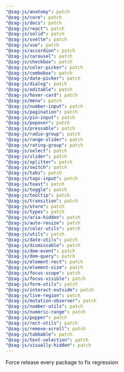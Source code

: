 ```yaml
---
"@zag-js/anatomy": patch
"@zag-js/core": patch
"@zag-js/docs": patch
"@zag-js/react": patch
"@zag-js/solid": patch
"@zag-js/svelte": patch
"@zag-js/vue": patch
"@zag-js/accordion": patch
"@zag-js/carousel": patch
"@zag-js/checkbox": patch
"@zag-js/color-picker": patch
"@zag-js/combobox": patch
"@zag-js/date-picker": patch
"@zag-js/dialog": patch
"@zag-js/editable": patch
"@zag-js/hover-card": patch
"@zag-js/menu": patch
"@zag-js/number-input": patch
"@zag-js/pagination": patch
"@zag-js/pin-input": patch
"@zag-js/popover": patch
"@zag-js/pressable": patch
"@zag-js/radio-group": patch
"@zag-js/range-slider": patch
"@zag-js/rating-group": patch
"@zag-js/select": patch
"@zag-js/slider": patch
"@zag-js/splitter": patch
"@zag-js/switch": patch
"@zag-js/tabs": patch
"@zag-js/tags-input": patch
"@zag-js/toast": patch
"@zag-js/toggle": patch
"@zag-js/tooltip": patch
"@zag-js/transition": patch
"@zag-js/store": patch
"@zag-js/types": patch
"@zag-js/aria-hidden": patch
"@zag-js/auto-resize": patch
"@zag-js/color-utils": patch
"@zag-js/utils": patch
"@zag-js/date-utils": patch
"@zag-js/dismissable": patch
"@zag-js/dom-event": patch
"@zag-js/dom-query": patch
"@zag-js/element-rect": patch
"@zag-js/element-size": patch
"@zag-js/focus-scope": patch
"@zag-js/focus-visible": patch
"@zag-js/form-utils": patch
"@zag-js/interact-outside": patch
"@zag-js/live-region": patch
"@zag-js/mutation-observer": patch
"@zag-js/number-utils": patch
"@zag-js/numeric-range": patch
"@zag-js/popper": patch
"@zag-js/rect-utils": patch
"@zag-js/remove-scroll": patch
"@zag-js/tabbable": patch
"@zag-js/text-selection": patch
"@zag-js/visually-hidden": patch
---
```


Force release every package to fix regression
